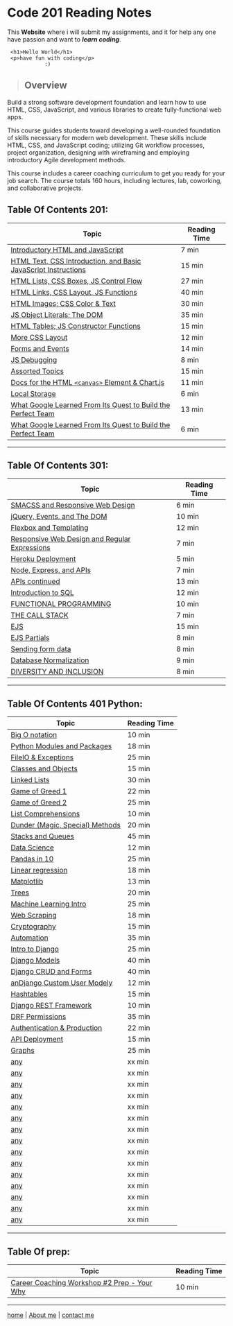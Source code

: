 # Code 201 Reading Notes

This **Website** where i will submit my assignments, and it for help any one have passion and want to **_learn coding_**.

```
 <h1>Hello World</h1>
 <p>have fun with coding</p>
            :)
```

> ## Overview

Build a strong software development foundation and learn how to use HTML, CSS, JavaScript, and various libraries to create fully-functional web apps.

This course guides students toward developing a well-rounded foundation of skills necessary for modern web development. These skills include HTML, CSS, and JavaScript coding; utilizing Git workflow processes, project organization, designing with wireframing and employing introductory Agile development methods.

This course includes a career coaching curriculum to get you ready for your job search. The course totals 160 hours, including lectures, lab, coworking, and collaborative projects.

## Table Of Contents 201:

| **Topic**                                                                      | **Reading Time** |
| ------------------------------------------------------------------------------ | ---------------- |
| [Introductory HTML and JavaScript](/class-01.md)                               | 7 min            |
| [HTML Text, CSS Introduction, and Basic JavaScript Instructions](/class-02.md) | 15 min           |
| [HTML Lists, CSS Boxes, JS Control Flow](/class-03.md)                         | 27 min           |
| [HTML Links, CSS Layout, JS Functions](/class-04.md)                           | 40 min           |
| [HTML Images; CSS Color & Text](/class-05.md)                                  | 30 min           |
| [JS Object Literals; The DOM](/class-06.md)                                    | 35 min           |
| [HTML Tables; JS Constructor Functions](/class-07.md)                          | 15 min           |
| [More CSS Layout](/class-08.md)                                                | 12 min           |
| [Forms and Events](/class-09.md)                                               | 14 min           |
| [JS Debugging](/class-10.md)                                                   | 8 min            |
| [Assorted Topics](/class-11.md)                                                | 15 min           |
| [Docs for the HTML `<canvas>` Element & Chart\.js](/class-12.md)               | 11 min           |
| [Local Storage](/class-13.md)                                                  | 6 min            |
| [What Google Learned From Its Quest to Build the Perfect Team](/class-14.md)   | 13 min           |
| [What Google Learned From Its Quest to Build the Perfect Team](/class-15.md)   | 6 min            |

---

## Table Of Contents 301:

| **Topic**                                                   | **Reading Time** |
| ----------------------------------------------------------- | ---------------- |
| [SMACSS and Responsive Web Design](/read-01.md)             | 6 min            |
| [jQuery, Events, and The DOM](/read-02.md)                  | 10 min           |
| [Flexbox and Templating](/read-03.md)                       | 12 min           |
| [Responsive Web Design and Regular Expressions](read-04.md) | 7 min            |
| [Heroku Deployment](/read-05.md)                            | 5 min            |
| [Node, Express, and APIs](/read-06.md)                      | 7 min            |
| [APIs continued](/read-07.md)                               | 13 min           |
| [Introduction to SQL](/read-08.md)                          | 12 min           |
| [FUNCTIONAL PROGRAMMING](/read-09.md)                       | 10 min           |
| [THE CALL STACK](/read-10.md)                               | 7 min            |
| [EJS](/read-11.md)                                          | 15 min           |
| [EJS Partials](/read-12.md)                                 | 8 min            |
| [Sending form data](/read-13.md)                            | 8 min            |
| [Database Normalization](/read-14.md)                       | 9 min            |
| [DIVERSITY AND INCLUSION](/read-15.md)                      | 8 min            |

---

## Table Of Contents 401 Python:

| **Topic**                                                  | **Reading Time** |
| ---------------------------------------------------------- | ---------------- |
| [Big O notation](/read-401-py/read-01.md)                  | 10 min           |
| [Python Modules and Packages](/read-401-py/read-02.md)     | 18 min           |
| [FileIO & Exceptions](/read-401-py/read-03.md)             | 25 min           |
| [Classes and Objects](/read-401-py/read-04.md)             | 15 min           |
| [Linked Lists](/read-401-py/read-05.md)                    | 30 min           |
| [Game of Greed 1](/read-401-py/read-06.md)                 | 22 min           |
| [Game of Greed 2](/read-401-py/read-07.md)                 | 25 min           |
| [List Comprehensions](/read-401-py/read-08.md)             | 10 min           |
| [Dunder (Magic, Special) Methods](/read-401-py/read-09.md) | 20 min           |
| [Stacks and Queues](/read-401-py/read-10.md)               | 45 min           |
| [Data Science](/read-401-py/read-11.md)                    | 12 min           |
| [Pandas in 10](/read-401-py/read-12.md)                    | 25 min           |
| [Linear regression](/read-401-py/read-13.md)               | 18 min           |
| [Matplotlib](/read-401-py/read-14.md)                      | 13 min           |
| [Trees](/read-401-py/read-15.md)                           | 20 min           |
| [Machine Learning Intro](/read-401-py/read-16.md)          | 25 min           |
| [Web Scraping](/read-401-py/read-17.md)                    | 18 min           |
| [Cryptography](/read-401-py/read-18.md)                    | 15 min           |
| [Automation](/read-401-py/read-19.md)                      | 35 min           |
| [Intro to Django](/read-401-py/read-20.md)                 | 25 min           |
| [Django Models](/read-401-py/read-21.md)                   | 40 min           |
| [Django CRUD and Forms](/read-401-py/read-22.md)           | 40 min           |
| [anDjango Custom User Modely](/read-401-py/read-23.md)     | 12 min           |
| [Hashtables](/read-401-py/read-24.md)                      | 15 min           |
| [Django REST Framework](/read-401-py/read-25.md)           | 10 min           |
| [DRF Permissions](/read-401-py/read-26.md)                 | 35 min           |
| [Authentication & Production](/read-401-py/read-27.md)     | 22 min           |
| [API Deployment](/read-401-py/read-28.md)                  | 15 min           |
| [Graphs](/read-401-py/read-29.md)                          | 25 min           |
| [any](/read-401-py/read-30.md)                             | xx min           |
| [any](/read-401-py/read-31.md)                             | xx min           |
| [any](/read-401-py/read-32.md)                             | xx min           |
| [any](/read-401-py/read-33.md)                             | xx min           |
| [any](/read-401-py/read-34.md)                             | xx min           |
| [any](/read-401-py/read-35.md)                             | xx min           |
| [any](/read-401-py/read-36.md)                             | xx min           |
| [any](/read-401-py/read-37.md)                             | xx min           |
| [any](/read-401-py/read-38.md)                             | xx min           |
| [any](/read-401-py/read-39.md)                             | xx min           |
| [any](/read-401-py/read-40.md)                             | xx min           |
| [any](/read-401-py/read-41.md)                             | xx min           |
| [any](/read-401-py/read-42.md)                             | xx min           |
| [any](/read-401-py/read-43.md)                             | xx min           |
| [any](/read-401-py/read-44.md)                             | xx min           |

---

## Table Of prep:

| **Topic**                                                     | **Reading Time** |
| ------------------------------------------------------------- | ---------------- |
| [Career Coaching Workshop #2 Prep - Your Why](/prep/prep1.md) | 10 min           |

---

[home](/README.md) | [About me](/about-me.md) | [contact me](/contact-me.md)
